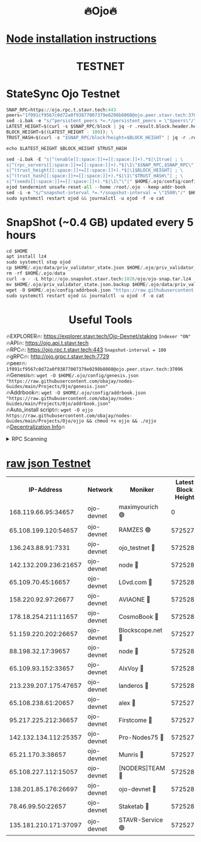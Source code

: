 <h1 align="center"> 🔥Ojo🔥</h1>

[Node installation instructions](https://github.com/obajay/nodes-Guides/tree/main/Projects/Ojo)
=

<h1 align="center"> TESTNET</h1>

# StateSync Ojo Testnet
```python
SNAP_RPC=https://ojo.rpc.t.stavr.tech:443
peers="1f091cf9567c0d72a0f93877007379e0298b8860@ojo.peer.stavr.tech:37096"
sed -i.bak -e "s/^persistent_peers *=.*/persistent_peers = \"$peers\"/" $HOME/.ojo/config/config.toml
LATEST_HEIGHT=$(curl -s $SNAP_RPC/block | jq -r .result.block.header.height); \
BLOCK_HEIGHT=$((LATEST_HEIGHT - 100)); \
TRUST_HASH=$(curl -s "$SNAP_RPC/block?height=$BLOCK_HEIGHT" | jq -r .result.block_id.hash)

echo $LATEST_HEIGHT $BLOCK_HEIGHT $TRUST_HASH

sed -i.bak -E "s|^(enable[[:space:]]+=[[:space:]]+).*$|\1true| ; \
s|^(rpc_servers[[:space:]]+=[[:space:]]+).*$|\1\"$SNAP_RPC,$SNAP_RPC\"| ; \
s|^(trust_height[[:space:]]+=[[:space:]]+).*$|\1$BLOCK_HEIGHT| ; \
s|^(trust_hash[[:space:]]+=[[:space:]]+).*$|\1\"$TRUST_HASH\"| ; \
s|^(seeds[[:space:]]+=[[:space:]]+).*$|\1\"\"|" $HOME/.ojo/config/config.toml
ojod tendermint unsafe-reset-all --home /root/.ojo --keep-addr-book
sed -i -e "s/^snapshot-interval *=.*/snapshot-interval = \"1500\"/" $HOME/.ojo/config/app.toml
sudo systemctl restart ojod && journalctl -u ojod -f -o cat
```
# SnapShot (~0.4 GB) updated every 5 hours
```python
cd $HOME
apt install lz4
sudo systemctl stop ojod
cp $HOME/.ojo/data/priv_validator_state.json $HOME/.ojo/priv_validator_state.json.backup
rm -rf $HOME/.ojo/data
curl -o - -L http://ojo.snapshot.stavr.tech:1026/ojo/ojo-snap.tar.lz4 | lz4 -c -d - | tar -x -C $HOME/.ojo --strip-components 2
mv $HOME/.ojo/priv_validator_state.json.backup $HOME/.ojo/data/priv_validator_state.json
wget -O $HOME/.ojo/config/addrbook.json "https://raw.githubusercontent.com/obajay/nodes-Guides/main/Projects/Ojo/addrbook.json"
sudo systemctl restart ojod && journalctl -u ojod -f -o cat
```
 <h1 align="center"> Useful Tools</h1>

🔥EXPLORER🔥:        https://explorer.stavr.tech/Ojo-Devnet/staking        `Indexer "ON"` \
🔥API🔥:                     https://ojo.api.t.stavr.tech \
🔥RPC🔥:                    https://ojo.rpc.t.stavr.tech:443              `Snapshot-interval = 100` \
🔥gRPC🔥:                  http://ojo.grpc.t.stavr.tech:7729 \
🔥peer🔥:                   `1f091cf9567c0d72a0f93877007379e0298b8860@ojo.peer.stavr.tech:37096` \
🔥Genesis🔥:    ```wget -O $HOME/.ojo/config/genesis.json "https://raw.githubusercontent.com/obajay/nodes-Guides/main/Projects/Ojo/genesis.json"``` \
🔥Addrbook🔥:    ```wget -O $HOME/.ojo/config/addrbook.json "https://raw.githubusercontent.com/obajay/nodes-Guides/main/Projects/Ojo/addrbook.json"``` \
🔥Auto_install script🔥: ```wget -O ojjo https://raw.githubusercontent.com/obajay/nodes-Guides/main/Projects/Ojo/ojjo && chmod +x ojjo && ./ojjo``` \
🔥[Decentralization Info](https://github.com/obajay/StateSync-snapshots/tree/main/Projects/Ojo/Decentralization)🔥



<details>
<summary>RPC Scanning</summary>

<h2 align="center"> We scan nodes in real time every 4 hours. And we provide the final result of RPC endpoints.
We cannot influence the operation of these nodes in any way. </h2>


```python
If Voting Power is higher than 0 --> then the Node is a validator of the network and may be subject to attack and be a potential threat to the chain.
```
```python
We marked such validators with a red symbol
```

</details>

[raw json Testnet](https://rpc-check.ojot.stavr.tech/ojot/rpc-ojot-result.json)
=


<table><tr><th>IP-Address</th><th>Network</th><th>Moniker</th><th>Latest Block Height</th><th>Earliest Block Height</th><th>Catching Up</th><th>Tx Index</th><th>Voting Power</th><th>Scan Time</th></tr><tr><td>168.119.66.95:34657</td><td>ojo-devnet</td><td>maximyourich 🟢</td><td>0</td><td>0</td><td>False</td><td>on</td><td>0</td><td>2024-03-04T14:08:27.594692799UTC</td></tr><tr><td>65.108.199.120:54657</td><td>ojo-devnet</td><td>RAMZES 🟢</td><td>5725278</td><td>306156</td><td>False</td><td>on</td><td>0</td><td>2024-03-04T14:08:27.337312779UTC</td></tr><tr><td>136.243.88.91:7331</td><td>ojo-devnet</td><td>ojo_testnet 🔴</td><td>5725280</td><td>308845</td><td>False</td><td>on</td><td>1000</td><td>2024-03-04T14:08:35.137644899UTC</td></tr><tr><td>142.132.209.236:21657</td><td>ojo-devnet</td><td>node 🔴</td><td>5725282</td><td>350001</td><td>False</td><td>on</td><td>1999</td><td>2024-03-04T14:08:46.338040902UTC</td></tr><tr><td>65.109.70.45:16657</td><td>ojo-devnet</td><td>L0vd.com 🔴</td><td>5725283</td><td>695918</td><td>False</td><td>off</td><td>998</td><td>2024-03-04T14:08:54.039520167UTC</td></tr><tr><td>158.220.92.97:26677</td><td>ojo-devnet</td><td>AVIAONE 🔴</td><td>5725281</td><td>2754001</td><td>False</td><td>on</td><td>19926</td><td>2024-03-04T14:08:43.593052127UTC</td></tr><tr><td>178.18.254.211:11657</td><td>ojo-devnet</td><td>CosmoBook 🔴</td><td>5725282</td><td>4392001</td><td>False</td><td>off</td><td>1047</td><td>2024-03-04T14:08:48.641606304UTC</td></tr><tr><td>51.159.220.202:26657</td><td>ojo-devnet</td><td>Blockscope.net 🔴</td><td>5725278</td><td>4425001</td><td>False</td><td>on</td><td>2025</td><td>2024-03-04T14:08:26.698585175UTC</td></tr><tr><td>88.198.32.17:39657</td><td>ojo-devnet</td><td>node 🔴</td><td>5725283</td><td>4710001</td><td>False</td><td>on</td><td>102852</td><td>2024-03-04T14:08:50.891604272UTC</td></tr><tr><td>65.109.93.152:33657</td><td>ojo-devnet</td><td>AlxVoy 🔴</td><td>5725282</td><td>4943001</td><td>False</td><td>on</td><td>4491415</td><td>2024-03-04T14:08:46.126553312UTC</td></tr><tr><td>213.239.207.175:47657</td><td>ojo-devnet</td><td>landeros 🔴</td><td>5725281</td><td>4967924</td><td>False</td><td>off</td><td>11083</td><td>2024-03-04T14:08:43.794208186UTC</td></tr><tr><td>65.108.238.61:20657</td><td>ojo-devnet</td><td>alex 🔴</td><td>5725278</td><td>5131001</td><td>False</td><td>on</td><td>11359</td><td>2024-03-04T14:08:27.004952770UTC</td></tr><tr><td>95.217.225.212:36657</td><td>ojo-devnet</td><td>Firstcome 🔴</td><td>5725279</td><td>5251946</td><td>False</td><td>on</td><td>13566</td><td>2024-03-04T14:08:32.849471254UTC</td></tr><tr><td>142.132.134.112:25357</td><td>ojo-devnet</td><td>Pro-Nodes75 🔴</td><td>5725279</td><td>5625279</td><td>False</td><td>on</td><td>24651</td><td>2024-03-04T14:08:30.203617725UTC</td></tr><tr><td>65.21.170.3:38657</td><td>ojo-devnet</td><td>Munris 🔴</td><td>5725279</td><td>5625279</td><td>False</td><td>off</td><td>20123</td><td>2024-03-04T14:08:32.553267858UTC</td></tr><tr><td>65.108.227.112:15057</td><td>ojo-devnet</td><td>[NODERS]TEAM 🔴</td><td>5725283</td><td>5625283</td><td>False</td><td>off</td><td>9999</td><td>2024-03-04T14:08:53.459087965UTC</td></tr><tr><td>138.201.85.176:26697</td><td>ojo-devnet</td><td>ojo-devnet 🔴</td><td>5725283</td><td>5625283</td><td>False</td><td>on</td><td>1000024000</td><td>2024-03-04T14:08:53.721923894UTC</td></tr><tr><td>78.46.99.50:22657</td><td>ojo-devnet</td><td>Staketab 🔴</td><td>5725283</td><td>5668501</td><td>False</td><td>on</td><td>1276</td><td>2024-03-04T14:08:54.259771787UTC</td></tr><tr><td>135.181.210.171:37097</td><td>ojo-devnet</td><td>STAVR-Service 🟢</td><td>5725278</td><td>5724001</td><td>False</td><td>on</td><td>0</td><td>2024-03-04T14:08:27.925552334UTC</td></tr></table>
